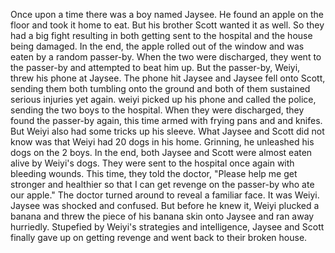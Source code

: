 Once upon a time there was a boy named Jaysee. He found an apple on the floor and took it home to eat.
But his brother Scott wanted it as well. So they had a big fight resulting in both getting sent to the hospital and the house being damaged. 
In the end, the apple rolled out of the window and was eaten by a random passer-by. 
When the two were discharged, they went to the passer-by and attempted to beat him up. But the passer-by, Weiyi, threw his phone at Jaysee. 
The phone hit Jaysee and Jaysee fell onto Scott, sending them both tumbling onto the ground and both of them sustained serious injuries yet again. 
weiyi picked up his phone and called the police, sending the two boys to the hospital. 
When they were discharged, they found the passer-by again, this time armed with frying pans and and knifes. 
But Weiyi also had some tricks up his sleeve. What Jaysee and Scott did not know was that Weiyi had 20 dogs in his home. Grinning, he unleashed his dogs on the 2 boys. 
In the end, both Jaysee and Scott were almost eaten alive by Weiyi's dogs. They were sent to the hospital once again with bleeding wounds. 
This time, they told the doctor, "Please help me get stronger and healthier so that I can get revenge on the passer-by who ate our apple." The doctor turned around to reveal a familiar face. 
It was Weiyi. 
Jaysee was shocked and confused. But before he knew it, Weiyi plucked a banana and threw the piece of his banana skin onto Jaysee and ran away hurriedly. 
Stupefied by Weiyi's strategies and intelligence, Jaysee and Scott finally gave up on getting revenge and went back to their broken house. 
